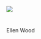 <a href="https://dev.visual-essays.app"><img src="https://dev-visual-essays.netlify.app/images/ve-button.png"></a>
<param ve-config title="Ellen Wood(1814-1887)" author="Michelle Crowther" layout="vtl" banner="/images/banners/19c.jpg">

<param ve-entity eid="Q179224" aliases="Dover">

#

Ellen Wood
<param ve-image url="https://upload.wikimedia.org/wikipedia/commons/9/91/Ordnance_Survey_Drawings_-_Folkestone%2C_Kent_%28OSD_106W%29.jpg" label="Drawing of an area to the east of Folkestone in Kent, showing Hawkinge and West Hougham" attribution="British Library, OGL v1.0OGL v1.0, via Wikimedia Commons">

